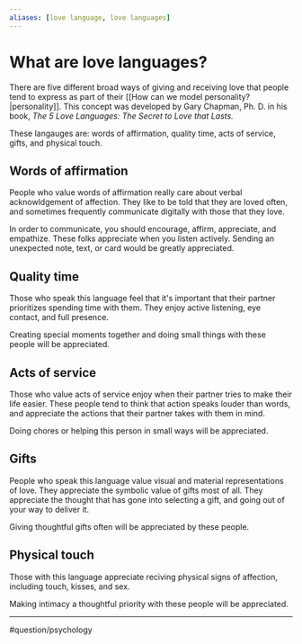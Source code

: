 ```yaml
---
aliases: [love language, love languages]
---
```

# What are love languages?
There are five different broad ways of giving and receiving love that people tend to express as part of their [[How can we model personality?|personality]]. This concept was developed by Gary Chapman, Ph. D. in his book, *The 5 Love Languages: The Secret to Love that Lasts.* 

These langauges are: words of affirmation, quality time, acts of service, gifts, and physical touch.

## Words of affirmation
People who value words of affirmation really care about verbal acknowldgement of affection. They like to be told that they are loved often, and sometimes frequently communicate digitally with those that they love.

In order to communicate, you should encourage, affirm, appreciate, and empathize. These folks appreciate when you listen actively. Sending an unexpected note, text, or card would be greatly appreciated.

## Quality time
Those who speak this language feel that it's important that their partner prioritizes spending time with them. They enjoy active listening, eye contact, and full presence. 

Creating special moments together and doing small things with these people will be appreciated.

## Acts of service
Those who value acts of service enjoy when their partner tries to make their life easier. These people tend to think that action speaks louder than words, and appreciate the actions that their partner takes with them in mind. 

Doing chores or helping this person in small ways will be appreciated. 

## Gifts
People who speak this language value visual and material representations of love. They appreciate the symbolic value of gifts most of all. They appreciate the thought that has gone into selecting a gift, and going out of your way to deliver it. 

Giving thoughtful gifts often will be appreciated by these people. 

## Physical touch
Those with this language appreciate reciving physical signs of affection, including touch, kisses, and sex. 

Making intimacy a thoughtful priority with these people will be appreciated.

---
#question/psychology 